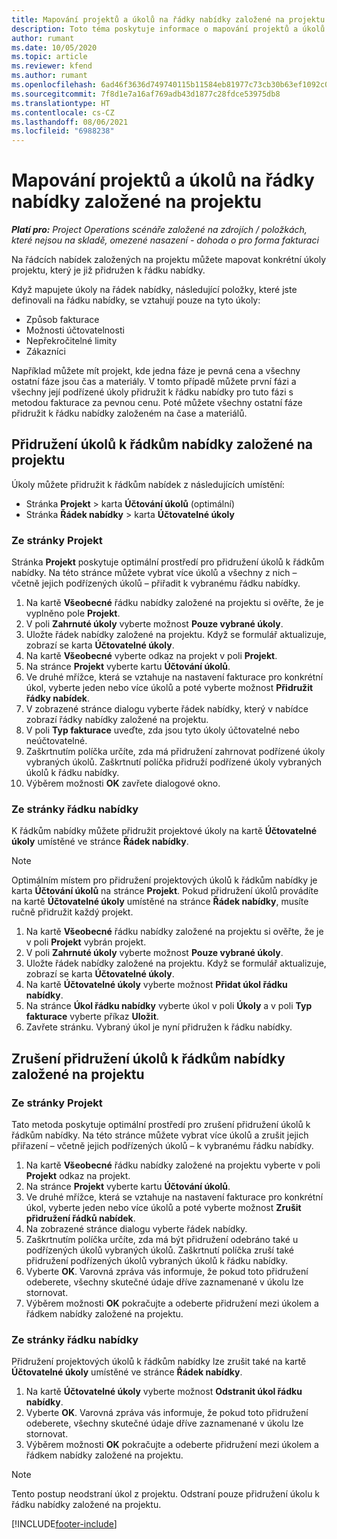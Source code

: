 ```yaml
---
title: Mapování projektů a úkolů na řádky nabídky založené na projektu
description: Toto téma poskytuje informace o mapování projektů a úkolů na řádku nabídky založené na projektu.
author: rumant
ms.date: 10/05/2020
ms.topic: article
ms.reviewer: kfend
ms.author: rumant
ms.openlocfilehash: 6ad46f3636d749740115b11584eb81977c73cb30b63ef1092c0c2aac97cbc647
ms.sourcegitcommit: 7f8d1e7a16af769adb43d1877c28fdce53975db8
ms.translationtype: HT
ms.contentlocale: cs-CZ
ms.lasthandoff: 08/06/2021
ms.locfileid: "6988238"
---
```

# <a name="map-projects-and-tasks-to-a-project-based-quote-line"></a>Mapování projektů a úkolů na řádky nabídky založené na projektu

_**Platí pro:** Project Operations scénáře založené na zdrojích / položkách, které nejsou na skladě, omezené nasazení - dohoda o pro forma fakturaci_

Na řádcích nabídek založených na projektu můžete mapovat konkrétní úkoly projektu, který je již přidružen k řádku nabídky.

Když mapujete úkoly na řádek nabídky, následující položky, které jste definovali na řádku nabídky, se vztahují pouze na tyto úkoly:

- Způsob fakturace
- Možnosti účtovatelnosti
- Nepřekročitelné limity
- Zákazníci

Například můžete mít projekt, kde jedna fáze je pevná cena a všechny ostatní fáze jsou čas a materiály. V tomto případě můžete první fázi a všechny její podřízené úkoly přidružit k řádku nabídky pro tuto fázi s metodou fakturace za pevnou cenu. Poté můžete všechny ostatní fáze přidružit k řádku nabídky založeném na čase a materiálů.

## <a name="associate-tasks-to-project-based-quote-lines"></a>Přidružení úkolů k řádkům nabídky založené na projektu

Úkoly můžete přidružit k řádkům nabídek z následujících umístění:

- Stránka **Projekt** > karta **Účtování úkolů** (optimální)
- Stránka **Řádek nabídky** > karta **Účtovatelné úkoly** 

### <a name="from-the-project-page"></a>Ze stránky Projekt

Stránka **Projekt** poskytuje optimální prostředí pro přidružení úkolů k řádkům nabídky. Na této stránce můžete vybrat více úkolů a všechny z nich – včetně jejich podřízených úkolů – přiřadit k vybranému řádku nabídky.

1. Na kartě **Všeobecné** řádku nabídky založené na projektu si ověřte, že je vyplněno pole **Projekt**.
2. V poli **Zahrnuté úkoly** vyberte možnost **Pouze vybrané úkoly**.
3. Uložte řádek nabídky založené na projektu. Když se formulář aktualizuje, zobrazí se karta **Účtovatelné úkoly**.
4. Na kartě **Všeobecné** vyberte odkaz na projekt v poli **Projekt**.
5. Na stránce **Projekt** vyberte kartu **Účtování úkolů**.
6. Ve druhé mřížce, která se vztahuje na nastavení fakturace pro konkrétní úkol, vyberte jeden nebo více úkolů a poté vyberte možnost **Přidružit řádky nabídek**.
7. V zobrazené stránce dialogu vyberte řádek nabídky, který v nabídce zobrazí řádky nabídky založené na projektu.
8. V poli **Typ fakturace** uveďte, zda jsou tyto úkoly účtovatelné nebo neúčtovatelné.
9. Zaškrtnutím políčka určíte, zda má přidružení zahrnovat podřízené úkoly vybraných úkolů. Zaškrtnutí políčka přidruží podřízené úkoly vybraných úkolů k řádku nabídky.
10. Výběrem možnosti **OK** zavřete dialogové okno.

### <a name="from-the-quote-line-page"></a>Ze stránky řádku nabídky

K řádkům nabídky můžete přidružit projektové úkoly na kartě **Účtovatelné úkoly** umístěné ve stránce **Řádek nabídky**.

>[!NOTE]
>Optimálním místem pro přidružení projektových úkolů k řádkům nabídky je karta **Účtování úkolů** na stránce **Projekt**. Pokud přidružení úkolů provádíte na kartě **Účtovatelné úkoly** umístěné na stránce **Řádek nabídky**, musíte ručně přidružit každý projekt.

1. Na kartě **Všeobecné** řádku nabídky založené na projektu si ověřte, že je v poli **Projekt** vybrán projekt.
2. V poli **Zahrnuté úkoly** vyberte možnost **Pouze vybrané úkoly**.
3. Uložte řádek nabídky založené na projektu. Když se formulář aktualizuje, zobrazí se karta **Účtovatelné úkoly**.
4. Na kartě **Účtovatelné úkoly** vyberte možnost **Přidat úkol řádku nabídky**.
5. Na stránce **Úkol řádku nabídky** vyberte úkol v poli **Úkoly** a v poli **Typ fakturace** vyberte příkaz **Uložit**. 
6. Zavřete stránku. Vybraný úkol je nyní přidružen k řádku nabídky.

## <a name="disassociate-tasks-from-projectbased-quote-lines"></a>Zrušení přidružení úkolů k řádkům nabídky založené na projektu

### <a name="from-the-project-page"></a>Ze stránky Projekt

Tato metoda poskytuje optimální prostředí pro zrušení přidružení úkolů k řádkům nabídky. Na této stránce můžete vybrat více úkolů a zrušit jejich přiřazení – včetně jejich podřízených úkolů – k vybranému řádku nabídky.

1. Na kartě **Všeobecné** řádku nabídky založené na projektu vyberte v poli **Projekt** odkaz na projekt.
2. Na stránce **Projekt** vyberte kartu **Účtování úkolů**.
3. Ve druhé mřížce, která se vztahuje na nastavení fakturace pro konkrétní úkol, vyberte jeden nebo více úkolů a poté vyberte možnost **Zrušit přidružení řádků nabídek**.
4. Na zobrazené stránce dialogu vyberte řádek nabídky.
5. Zaškrtnutím políčka určíte, zda má být přidružení odebráno také u podřízených úkolů vybraných úkolů. Zaškrtnutí políčka zruší také přidružení podřízených úkolů vybraných úkolů k řádku nabídky.
6. Vyberte **OK**. Varovná zpráva vás informuje, že pokud toto přidružení odeberete, všechny skutečné údaje dříve zaznamenané v úkolu lze stornovat. 
7. Výběrem možnosti **OK** pokračujte a odeberte přidružení mezi úkolem a řádkem nabídky založené na projektu.

### <a name="from-the-quote-line-page"></a>Ze stránky řádku nabídky

Přidružení projektových úkolů k řádkům nabídky lze zrušit také na kartě **Účtovatelné úkoly** umístěné ve stránce **Řádek nabídky**.

1. Na kartě **Účtovatelné úkoly** vyberte možnost **Odstranit úkol řádku nabídky**.
2. Vyberte **OK**. Varovná zpráva vás informuje, že pokud toto přidružení odeberete, všechny skutečné údaje dříve zaznamenané v úkolu lze stornovat. 
3. Výběrem možnosti **OK** pokračujte a odeberte přidružení mezi úkolem a řádkem nabídky založené na projektu.

>[!NOTE]
> Tento postup neodstraní úkol z projektu. Odstraní pouze přidružení úkolu k řádku nabídky založené na projektu.


[!INCLUDE[footer-include](../../includes/footer-banner.md)]